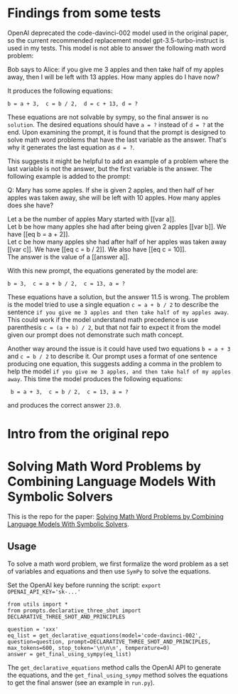 # Findings from some tests
OpenAI deprecated the code-davinci-002 model used in the original paper, so the current recommended replacement model gpt-3.5-turbo-instruct is used in my tests. This model is not able to answer the following math word problem:

Bob says to Alice: if you give me 3 apples and then take half of my apples away, then I will be left with 13 apples. How many apples do I have now?

It produces the following equations:
```
b = a + 3,  c = b / 2,  d = c + 13, d = ?
```
These equations are not solvable by sympy, so the final answer is `no solution`. The desired equations should have `a = ?` instead of `d = ?` at the end. Upon examining the prompt, it is found that the prompt is designed to solve math word problems that have the last variable as the answer. That's why it generates the last equation as `d = ?`.

This suggests it might be helpful to add an example of a problem where the last variable is not the answer, but the first variable is the answer. The following example is added to the prompt:


Q: Mary has some apples. If she is given 2 apples, and then half of her apples was taken away, she will be left with 10 apples. How many apples does she have?

Let a be the number of apples Mary started with [[var a]]. \
Let b be how many apples she had after being given 2 apples [[var b]]. We have [[eq b = a + 2]].\
Let c be how many apples she had after half of her apples was taken away [[var c]]. We have [[eq c = b / 2]]. We also have [[eq c = 10]].\
The answer is the value of a [[answer a]].


With this new prompt, the equations generated by the model are:
```
b = 3,  c = a + b / 2,  c = 13, a = ?
```
These equations have a solution, but the answer 11.5 is wrong. The problem is the model tried to use a single equation `c = a + b / 2` to describe the sentence `if you give me 3 apples and then take half of my apples away`. This could work if the model understand math precedence is use parenthesis `c = (a + b) / 2`, but that not fair to expect it from the model given our prompt does not demonstrate such math concept. 

Another way around the issue is it could have used two equations `b = a + 3` and `c = b / 2` to describe it. Our prompt uses a format of one sentence producing one equation, this suggests adding a comma in the problem to help the model `if you give me 3 apples, and then take half of my apples away`. This time the model produces the following equations:
```
 b = a + 3,  c = b / 2,  c = 13, a = ?
 ```
 and produces the correct answer `23.0`.

# Intro from the original repo
# Solving Math Word Problems by Combining Language Models With Symbolic Solvers

This is the repo for the paper: [Solving Math Word Problems by Combining Language Models With Symbolic Solvers](https://arxiv.org/pdf/2304.09102.pdf).

## Usage
To solve a math word problem, we first formalize the word problem as a set of variables and equations and then use `SymPy` to solve the equations.

Set the OpenAI key before running the script:
```export OPENAI_API_KEY='sk-...'```

```
from utils import *
from prompts.declarative_three_shot import DECLARATIVE_THREE_SHOT_AND_PRINCIPLES

question = 'xxx'
eq_list = get_declarative_equations(model='code-davinci-002', question=question, prompt=DECLARATIVE_THREE_SHOT_AND_PRINCIPLES, max_tokens=600, stop_token='\n\n\n', temperature=0)
answer = get_final_using_sympy(eq_list)
```

The `get_declarative_equations` method calls the OpenAI API to generate the equations, and the `get_final_using_sympy` method solves the equations to get the final answer (see an example in `run.py`).